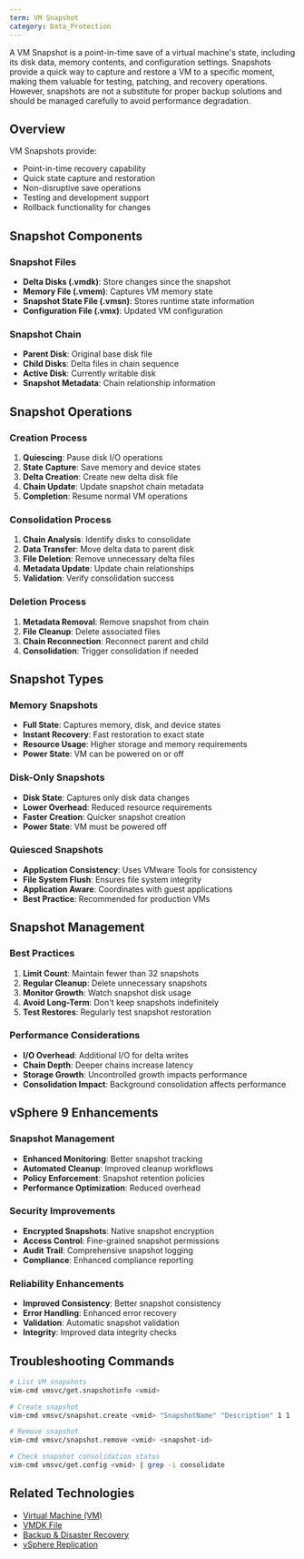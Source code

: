 ```yaml
---
term: VM Snapshot
category: Data_Protection
---
```


A VM Snapshot is a point-in-time save of a virtual machine's state, including its disk data, memory contents, and configuration settings. Snapshots provide a quick way to capture and restore a VM to a specific moment, making them valuable for testing, patching, and recovery operations. However, snapshots are not a substitute for proper backup solutions and should be managed carefully to avoid performance degradation.

## Overview

VM Snapshots provide:
- Point-in-time recovery capability
- Quick state capture and restoration
- Non-disruptive save operations
- Testing and development support
- Rollback functionality for changes

## Snapshot Components

### Snapshot Files
- **Delta Disks (.vmdk)**: Store changes since the snapshot
- **Memory File (.vmem)**: Captures VM memory state
- **Snapshot State File (.vmsn)**: Stores runtime state information
- **Configuration File (.vmx)**: Updated VM configuration

### Snapshot Chain
- **Parent Disk**: Original base disk file
- **Child Disks**: Delta files in chain sequence
- **Active Disk**: Currently writable disk
- **Snapshot Metadata**: Chain relationship information

## Snapshot Operations

### Creation Process
1. **Quiescing**: Pause disk I/O operations
2. **State Capture**: Save memory and device states
3. **Delta Creation**: Create new delta disk file
4. **Chain Update**: Update snapshot chain metadata
5. **Completion**: Resume normal VM operations

### Consolidation Process
1. **Chain Analysis**: Identify disks to consolidate
2. **Data Transfer**: Move delta data to parent disk
3. **File Deletion**: Remove unnecessary delta files
4. **Metadata Update**: Update chain relationships
5. **Validation**: Verify consolidation success

### Deletion Process
1. **Metadata Removal**: Remove snapshot from chain
2. **File Cleanup**: Delete associated files
3. **Chain Reconnection**: Reconnect parent and child
4. **Consolidation**: Trigger consolidation if needed

## Snapshot Types

### Memory Snapshots
- **Full State**: Captures memory, disk, and device states
- **Instant Recovery**: Fast restoration to exact state
- **Resource Usage**: Higher storage and memory requirements
- **Power State**: VM can be powered on or off

### Disk-Only Snapshots
- **Disk State**: Captures only disk data changes
- **Lower Overhead**: Reduced resource requirements
- **Faster Creation**: Quicker snapshot creation
- **Power State**: VM must be powered off

### Quiesced Snapshots
- **Application Consistency**: Uses VMware Tools for consistency
- **File System Flush**: Ensures file system integrity
- **Application Aware**: Coordinates with guest applications
- **Best Practice**: Recommended for production VMs

## Snapshot Management

### Best Practices
1. **Limit Count**: Maintain fewer than 32 snapshots
2. **Regular Cleanup**: Delete unnecessary snapshots
3. **Monitor Growth**: Watch snapshot disk usage
4. **Avoid Long-Term**: Don't keep snapshots indefinitely
5. **Test Restores**: Regularly test snapshot restoration

### Performance Considerations
- **I/O Overhead**: Additional I/O for delta writes
- **Chain Depth**: Deeper chains increase latency
- **Storage Growth**: Uncontrolled growth impacts performance
- **Consolidation Impact**: Background consolidation affects performance

## vSphere 9 Enhancements

### Snapshot Management
- **Enhanced Monitoring**: Better snapshot tracking
- **Automated Cleanup**: Improved cleanup workflows
- **Policy Enforcement**: Snapshot retention policies
- **Performance Optimization**: Reduced overhead

### Security Improvements
- **Encrypted Snapshots**: Native snapshot encryption
- **Access Control**: Fine-grained snapshot permissions
- **Audit Trail**: Comprehensive snapshot logging
- **Compliance**: Enhanced compliance reporting

### Reliability Enhancements
- **Improved Consistency**: Better snapshot consistency
- **Error Handling**: Enhanced error recovery
- **Validation**: Automatic snapshot validation
- **Integrity**: Improved data integrity checks

## Troubleshooting Commands

```bash
# List VM snapshots
vim-cmd vmsvc/get.snapshotinfo <vmid>

# Create snapshot
vim-cmd vmsvc/snapshot.create <vmid> "SnapshotName" "Description" 1 1

# Remove snapshot
vim-cmd vmsvc/snapshot.remove <vmid> <snapshot-id>

# Check snapshot consolidation status
vim-cmd vmsvc/get.config <vmid> | grep -i consolidate
```

## Related Technologies

- [Virtual Machine (VM)](/glossary/term/vm.md)
- [VMDK File](/glossary/term/vmdk.md)
- [Backup & Disaster Recovery](/glossary/term/backup-disaster-recovery.md)
- [vSphere Replication](/glossary/term/vsphere-replication.md)